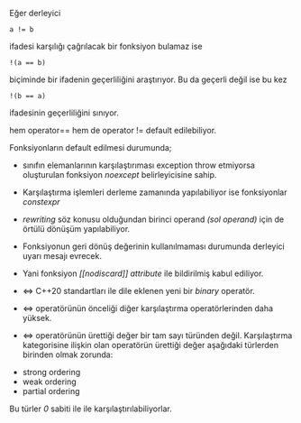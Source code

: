 Eğer derleyici 
```
a != b
```
 
ifadesi karşılığı çağrılacak bir fonksiyon bulamaz ise

```
!(a == b)
```

biçiminde bir ifadenin geçerliliğini araştırıyor. Bu da geçerli değil ise bu kez

```
!(b == a) 
```

ifadesinin geçerliliğini sınıyor.

hem operator== hem de operator != default edilebiliyor.

Fonksiyonların default edilmesi durumunda;

* sınıfın elemanlarının karşılaştırıması exception throw etmiyorsa oluşturulan fonksiyon _noexcept_ belirleyicisine sahip.
* Karşılaştırma işlemleri derleme zamanında yapılabiliyor ise fonksiyonlar _constexpr_
* _rewriting_ söz konusu olduğundan birinci operand _(sol operand)_ için de örtülü dönüşüm yapılabiliyor.
* Fonksiyonun geri dönüş değerinin kullanılmaması durumunda derleyici uyarı mesajı evrecek.
* Yani fonksiyon _[[nodiscard]] attribute_ ile bildirilmiş kabul ediliyor.

* <=> C++20 standartları ile dile eklenen yeni bir _binary_ operatör.
* <=> operatörünün önceliği diğer karşılaştırma operatörlerinden daha yüksek.
* <=> operatörünün ürettiği değer bir tam sayı türünden değil. Karşılaştırma kategorisine ilişkin olan operatörün ürettiği değer aşağıdaki türlerden birinden olmak zorunda:
+ strong ordering
+ weak ordering
+ partial ordering

Bu türler _0_ sabiti ile ile karşılaştırılabiliyorlar.
